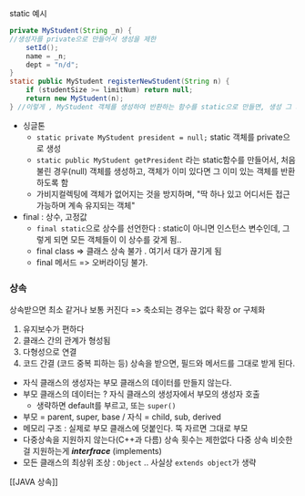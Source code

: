 static 예시
```java
private MyStudent(String _n) {
//생성자를 private으로 만들어서 생성을 제한
	setId();
	name = _n;
	dept = "n/d";
}
static public MyStudent registerNewStudent(String n) {
	if (studentSize >= limitNum) return null;
	return new MyStudent(n);
} //이렇게 , MyStudent 객체를 생성하여 반환하는 함수를 static으로 만들면, 생성 그 자체를 컨트롤 가능 (studentSize, limitNum 또한 static)
```

- 싱글톤
	- `static private MyStudent president = null;` static 객체를 private으로 생성
	- `static public MyStudent getPresident` 라는 static함수를 만들어서, 
		처음 불린 경우(null) 객체를 생성하고, 객체가 이미 있다면 그 이미 있는 객체를 반환하도록 함
	- 가비지컬렉팅에 객체가 없어지는 것을 방지하며, "딱 하나 있고 어디서든 접근 가능하며 계속 유지되는 객체"
- final : 상수, 고정값
	- `final static`으로 상수를 선언한다 : static이 아니면 인스턴스 변수인데, 그렇게 되면 모든 객체들이 이 상수를 갖게 됨.. 
	- final class => 클래스 상속 불가 . 여기서 대가 끊기게 됨
	- final 메서드 => 오버라이딩 불가.

### 상속
상속받으면 최소 같거나 보통 커진다 => 축소되는 경우는 없다
확장 or 구체화
1. 유지보수가 편하다
2. 클래스 간의 관계가 형성됨
3. 다형성으로 연결
4. 코드 간결 (코드 중복 피하는 등)
상속을 받으면, 필드와 메서드를 그대로 받게 된다.
- 자식 클래스의 생성자는 부모 클래스의 데이터를 만들지 않는다.
- 부모 클래스의 데이터는 ? 자식 클래스의 생성자에서 부모의 생성자 호출
	- 생략하면 default를 부르고, 또는 `super()`
- 부모 = parent, super, base / 자식 = child, sub, derived
- 메모리 구조 : 실제로 부모 클래스에 덧붙인다. 뚝 자르면 그대로 부모
- 다중상속을 지원하지 않는다(C++과 다름) 상속 횟수는 제한없다
	다중 상속 비슷한 걸 지원하는게 ***interfrace*** (implements)
- 모든 클래스의 최상위 조상 : `Object` .. 사실상 `extends object`가 생략

[[JAVA 상속]]